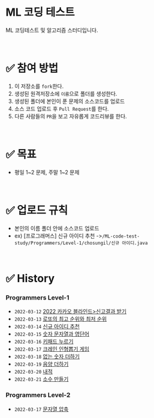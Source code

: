 # ML 코딩 테스트

ML 코딩테스트 및 알고리즘 스터디입니다.  

<br />

# ✅ 참여 방법

1. 이 저장소를 `fork`한다.
2. 생성된 원격저장소에 `이름`으로 폴더를 생성한다.
3. 생성된 폴더에 본인이 푼 문제의 소스코드를 업로드
4. 소스 코드 업로드 후 `Pull Request`를 한다.
5. 다른 사람들의 `PR`을 보고 자유롭게 코드리뷰를 한다.

<br />

# ✅ 목표

- 평일 1\~2 문제, 주말 1\~2 문제

<br />

# ✅ 업로드 규칙
- 본인의 이름 폴더 안에 소스코드 업로드  
- ex) [프로그래머스] 신규 아이디 추천 ->`/ML-code-test-study/Programmers/Level-1/chosungil/신규 아이디.java`

<br />

# ✅ History
### Programmers Level-1
- `2022-03-12` [2022 카카오 블라인드>신고결과 받기](https://programmers.co.kr/learn/courses/30/lessons/92334)
- `2022-03-13` [로또의 최고 순위와 최저 순위](https://programmers.co.kr/learn/courses/30/lessons/77484)
- `2022-03-14` [신규 아이디 추천](https://programmers.co.kr/learn/courses/30/lessons/72410)
- `2022-03-15` [숫자 문자열과 영단어](https://programmers.co.kr/learn/courses/30/lessons/81301)
- `2022-03-16` [키패드 누르기](https://programmers.co.kr/learn/courses/30/lessons/67256)
- `2022-03-17` [크레인 인형뽑기 게임](https://programmers.co.kr/learn/courses/30/lessons/64061)
- `2022-03-18` [없는 숫자 더하기](https://programmers.co.kr/learn/courses/30/lessons/86051)
- `2022-03-19` [음양 더하기](https://programmers.co.kr/learn/courses/30/lessons/76501)
- `2022-03-20` [내적](https://programmers.co.kr/learn/courses/30/lessons/70128)
- `2022-03-21` [소수 만들기](https://programmers.co.kr/learn/courses/30/lessons/12977)

### Programmers Level-2
- `2022-03-17` [문자열 압축](https://programmers.co.kr/learn/courses/30/lessons/60057)
